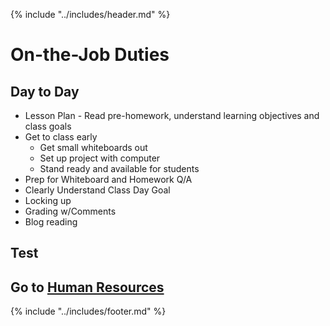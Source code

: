 {% include "../includes/header.md" %}

# On-the-Job Duties

## Day to Day

* Lesson Plan - Read pre-homework, understand learning objectives and class goals
* Get to class early
    * Get small whiteboards out
    * Set up project with computer
    * Stand ready and available for students
* Prep for Whiteboard and Homework Q/A
* Clearly Understand Class Day Goal
* Locking up
* Grading w/Comments
* Blog reading

## Test

<Embed GoogleForm here>

## Go to [Human Resources](../humanResources/01DayClass.md)

{% include "../includes/footer.md" %}

